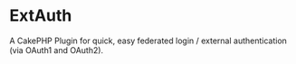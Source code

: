 ExtAuth
=======

A CakePHP Plugin for quick, easy federated login / external authentication (via OAuth1 and OAuth2).
